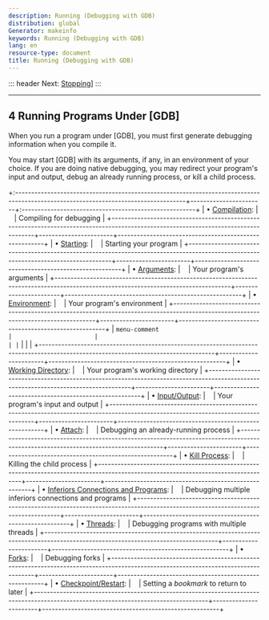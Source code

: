 ```yaml
---
description: Running (Debugging with GDB)
distribution: global
Generator: makeinfo
keywords: Running (Debugging with GDB)
lang: en
resource-type: document
title: Running (Debugging with GDB)
---
```

::: header
Next: [Stopping](Stopping.html#Stopping)]
:::

---

## 4 Running Programs Under [GDB]

When you run a program under [GDB], you must first generate debugging information when you compile it.

You may start [GDB] with its arguments, if any, in an environment of your choice. If you are doing native debugging, you may redirect your program's input and output, debug an already running process, or kill a child process.

+:-----------------------------------------------------------------------------------------------------------------------------------+-----------------------+:------------------------------------------------------+
| • [Compilation](Compilation.html#Compilation):                                                                      |                       | Compiling for debugging                               |
+------------------------------------------------------------------------------------------------------------------------------------+-----------------------+-------------------------------------------------------+
| • [Starting](Starting.html#Starting):                                                                               |                       | Starting your program                                 |
+------------------------------------------------------------------------------------------------------------------------------------+-----------------------+-------------------------------------------------------+
| • [Arguments](Arguments.html#Arguments):                                                                            |                       | Your program's arguments                              |
+------------------------------------------------------------------------------------------------------------------------------------+-----------------------+-------------------------------------------------------+
| • [Environment](Environment.html#Environment):                                                                      |                       | Your program's environment                            |
+------------------------------------------------------------------------------------------------------------------------------------+-----------------------+-------------------------------------------------------+
| ``menu-comment                                                                                                                   |                       |                                                       | |``                                                                                                                                |                       |                                                       |
+------------------------------------------------------------------------------------------------------------------------------------+-----------------------+-------------------------------------------------------+
| • [Working Directory](Working-Directory.html#Working-Directory):                                                    |                       | Your program's working directory                      |
+------------------------------------------------------------------------------------------------------------------------------------+-----------------------+-------------------------------------------------------+
| • [Input/Output](Input_002fOutput.html#Input_002fOutput):                                                           |                       | Your program's input and output                       |
+------------------------------------------------------------------------------------------------------------------------------------+-----------------------+-------------------------------------------------------+
| • [Attach](Attach.html#Attach):                                                                                     |                       | Debugging an already-running process                  |
+------------------------------------------------------------------------------------------------------------------------------------+-----------------------+-------------------------------------------------------+
| • [Kill Process](Kill-Process.html#Kill-Process):                                                                   |                       | Killing the child process                             |
+------------------------------------------------------------------------------------------------------------------------------------+-----------------------+-------------------------------------------------------+
| • [Inferiors Connections and Programs](Inferiors-Connections-and-Programs.html#Inferiors-Connections-and-Programs): |                       | Debugging multiple inferiors connections and programs |
+------------------------------------------------------------------------------------------------------------------------------------+-----------------------+-------------------------------------------------------+
| • [Threads](Threads.html#Threads):                                                                                                 |                       | Debugging programs with multiple threads              |
+------------------------------------------------------------------------------------------------------------------------------------+-----------------------+-------------------------------------------------------+
| • [Forks](Forks.html#Forks):                                                                                                       |                       | Debugging forks                                       |
+------------------------------------------------------------------------------------------------------------------------------------+-----------------------+-------------------------------------------------------+
| • [Checkpoint/Restart](Checkpoint_002fRestart.html#Checkpoint_002fRestart):                                                        |                       | Setting a *bookmark* to return to later               |
+------------------------------------------------------------------------------------------------------------------------------------+-----------------------+-------------------------------------------------------+
